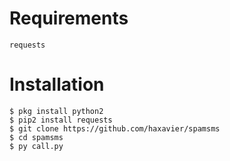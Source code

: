 
# Requirements
```
requests
```

# Installation
```
$ pkg install python2
$ pip2 install requests
$ git clone https://github.com/haxavier/spamsms
$ cd spamsms
$ py call.py 
```
